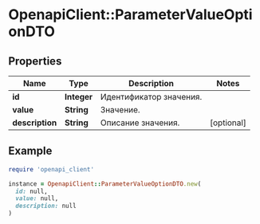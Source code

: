 # OpenapiClient::ParameterValueOptionDTO

## Properties

| Name | Type | Description | Notes |
| ---- | ---- | ----------- | ----- |
| **id** | **Integer** | Идентификатор значения. |  |
| **value** | **String** | Значение. |  |
| **description** | **String** | Описание значения. | [optional] |

## Example

```ruby
require 'openapi_client'

instance = OpenapiClient::ParameterValueOptionDTO.new(
  id: null,
  value: null,
  description: null
)
```

